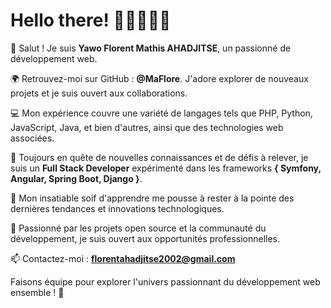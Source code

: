 # Hello there! 👋🏾👨🏾‍💻

👋 Salut ! Je suis **Yawo Florent Mathis AHADJITSE**, un passionné de développement web.

🌍 Retrouvez-moi sur GitHub : **@MaFlore**. J'adore explorer de nouveaux projets et je suis ouvert aux collaborations.

💻 Mon expérience couvre une variété de langages tels que PHP, Python, JavaScript, Java, et bien d'autres, ainsi que des technologies web associées.

🌱 Toujours en quête de nouvelles connaissances et de défis à relever, je suis un **Full Stack Developer** expérimenté dans les frameworks **{ Symfony, Angular, Spring Boot, Django }**.

🚀 Mon insatiable soif d'apprendre me pousse à rester à la pointe des dernières tendances et innovations technologiques.

🤝 Passionné par les projets open source et la communauté du développement, je suis ouvert aux opportunités professionnelles.

📫 Contactez-moi : **florentahadjitse2002@gmail.com**

Faisons équipe pour explorer l'univers passionnant du développement web ensemble ! 🚀

